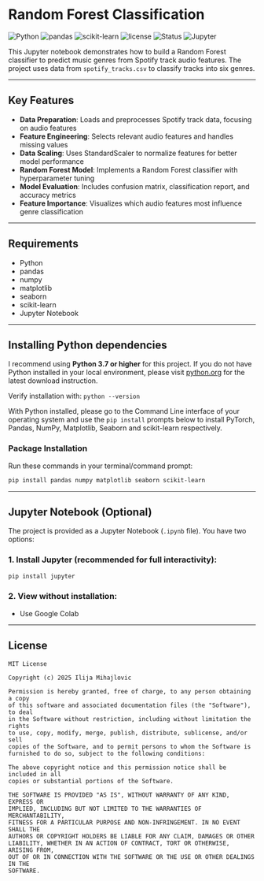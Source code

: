 # Random Forest Classification
![Python](https://img.shields.io/badge/Python-3.7%2B-blue)
![pandas](https://img.shields.io/badge/pandas-2.2%2B-orange)
![scikit-learn](https://img.shields.io/badge/scikit--learn-1.6%2B-yellowgreen)
![license](https://img.shields.io/badge/license-MIT-lightgrey.svg)
![Status](https://img.shields.io/badge/status-active-brightgreen)
![Jupyter](https://img.shields.io/badge/Jupyter-Notebook-orange)

This Jupyter notebook demonstrates how to build a Random Forest classifier to predict music genres from Spotify track audio features. The project uses data from `spotify_tracks.csv` to classify tracks into six genres.
___

## Key Features
- **Data Preparation**: Loads and preprocesses Spotify track data, focusing on audio features
- **Feature Engineering**: Selects relevant audio features and handles missing values
- **Data Scaling**: Uses StandardScaler to normalize features for better model performance
- **Random Forest Model**: Implements a Random Forest classifier with hyperparameter tuning
- **Model Evaluation**: Includes confusion matrix, classification report, and accuracy metrics
- **Feature Importance**: Visualizes which audio features most influence genre classification
___

## Requirements
- Python
- pandas
- numpy
- matplotlib
- seaborn
- scikit-learn
- Jupyter Notebook
___

## Installing Python dependencies

I recommend using **Python 3.7 or higher** for this project. If you do not have Python installed in your local environment, please visit [python.org](https://www.python.org/downloads/) for the latest download instruction. 

Verify installation with: `python --version`

With Python installed, please go to the Command Line interface of your operating system and use the `pip install` prompts below to install PyTorch, Pandas, NumPy, Matplotlib, Seaborn and scikit-learn respectively. 

### Package Installation
Run these commands in your terminal/command prompt:

```bash
pip install pandas numpy matplotlib seaborn scikit-learn
```
___

## Jupyter Notebook (Optional)

The project is provided as a Jupyter Notebook (`.ipynb` file). You have two options:

### 1. Install Jupyter (recommended for full interactivity):

```bash
pip install jupyter
```

### 2. View without installation:
- Use Google Colab
___

## License
```
MIT License

Copyright (c) 2025 Ilija Mihajlovic

Permission is hereby granted, free of charge, to any person obtaining a copy
of this software and associated documentation files (the "Software"), to deal
in the Software without restriction, including without limitation the rights
to use, copy, modify, merge, publish, distribute, sublicense, and/or sell
copies of the Software, and to permit persons to whom the Software is
furnished to do so, subject to the following conditions:

The above copyright notice and this permission notice shall be included in all
copies or substantial portions of the Software.

THE SOFTWARE IS PROVIDED "AS IS", WITHOUT WARRANTY OF ANY KIND, EXPRESS OR
IMPLIED, INCLUDING BUT NOT LIMITED TO THE WARRANTIES OF MERCHANTABILITY,
FITNESS FOR A PARTICULAR PURPOSE AND NON-INFRINGEMENT. IN NO EVENT SHALL THE
AUTHORS OR COPYRIGHT HOLDERS BE LIABLE FOR ANY CLAIM, DAMAGES OR OTHER
LIABILITY, WHETHER IN AN ACTION OF CONTRACT, TORT OR OTHERWISE, ARISING FROM,
OUT OF OR IN CONNECTION WITH THE SOFTWARE OR THE USE OR OTHER DEALINGS IN THE
SOFTWARE.

```
